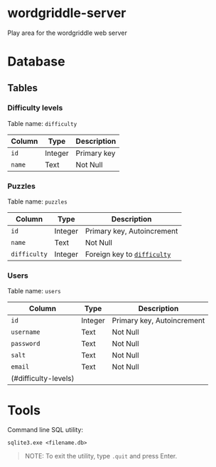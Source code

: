 # wordgriddle-server
Play area for the wordgriddle web server

# Database
## Tables
### Difficulty levels
Table name: ```difficulty```

| Column | Type | Description |
| ------ | ---- | ----------- |
| ```id``` | Integer | Primary key |
| ```name``` | Text | Not Null |

### Puzzles
Table name: ```puzzles```

| Column | Type | Description |
| ------ | ---- | ----------- |
| ```id``` | Integer | Primary key, Autoincrement |
| ```name``` | Text | Not Null |
| ```difficulty``` | Integer | Foreign key to [```difficulty```](#difficulty-levels) |


### Users
Table name: ```users```

| Column | Type | Description |
| ------ | ---- | ----------- |
| ```id``` | Integer | Primary key, Autoincrement |
| ```username``` | Text | Not Null |
| ```password``` | Text | Not Null |
| ```salt``` | Text | Not Null |
| ```email``` | Text | Not Null |
(#difficulty-levels) |

###  

# Tools
Command line SQL utility:
```shell
sqlite3.exe <filename.db>
```
> NOTE: To exit the utility, type ```.quit``` and press Enter.
